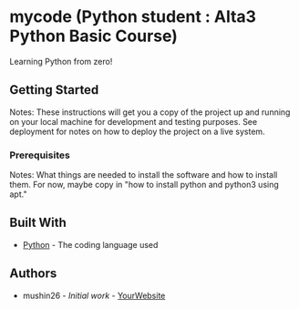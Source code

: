 # mycode (Python student : Alta3 Python Basic Course)

Learning Python from zero!

## Getting Started

Notes: These instructions will get you a copy of the project up and running on your local machine
for development and testing purposes. See deployment for notes on how to deploy the project
on a live system.

### Prerequisites

Notes: What things are needed to install the software and how to install them. For now, maybe copy in
"how to install python and python3 using apt."

## Built With

* [Python](https://www.python.org/) - The coding language used

## Authors

* mushin26 - *Initial work* - [YourWebsite](https://example.com/)

